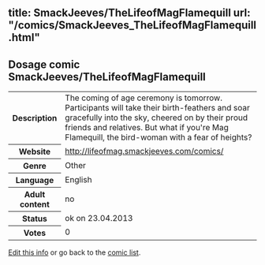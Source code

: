 title: SmackJeeves/TheLifeofMagFlamequill
url: "/comics/SmackJeeves_TheLifeofMagFlamequill.html"
---
Dosage comic SmackJeeves/TheLifeofMagFlamequill
-----------------------------------------

<p id="msg"></p>
<script type="text/javascript">
if (window.location.search === '?edit_info_mail=sent_ok') {
  var elem = document.getElementById("msg");
  elem.innerHTML = 'Edited information sucessfully sent.';
  elem.className = 'ok';
}
</script>
<table class="comicinfo">
<tr>
<th>Description</th><td>The coming of age ceremony is tomorrow. Participants will take their birth-feathers and soar gracefully into the sky, cheered on by their proud friends and relatives. But what if you're Mag Flamequill, the bird-woman with a fear of heights?</td>
</tr>
<tr>
<th>Website</th><td><a href="http://lifeofmag.smackjeeves.com/comics/">http://lifeofmag.smackjeeves.com/comics/</a></td>
</tr>
<tr>
<th>Genre</th><td>Other</td>
</tr>
<tr>
<th>Language</th><td>English</td>
</tr>
<tr>
<th>Adult content</th><td>no</td>
</tr>
<tr>
<th>Status</th><td>ok on 23.04.2013</td>
</tr>
<tr>
<th>Votes</th><td>0</td>
</tr>
</table>

[Edit this info](SmackJeeves_TheLifeofMagFlamequill_edit.html) or go back to the [comic list](../comic-index.html).

